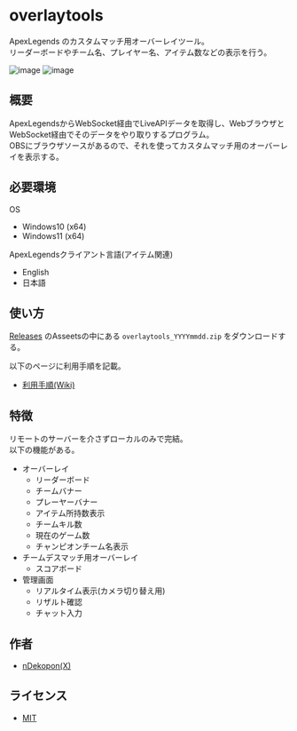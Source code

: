 # overlaytools

ApexLegends のカスタムマッチ用オーバーレイツール。  
リーダーボードやチーム名、プレイヤー名、アイテム数などの表示を行う。

![image](https://github.com/ndekopon/overlaytools/assets/92087784/ad3d606b-e488-4755-9ada-aebd3a677d40)
![image](https://github.com/ndekopon/overlaytools/assets/92087784/3665c1e7-6546-44b0-ad5d-bfe5eb51983a)

## 概要

ApexLegendsからWebSocket経由でLiveAPIデータを取得し、WebブラウザとWebSocket経由でそのデータをやり取りするプログラム。  
OBSにブラウザソースがあるので、それを使ってカスタムマッチ用のオーバーレイを表示する。


## 必要環境

OS
- Windows10 (x64)
- Windows11 (x64)

ApexLegendsクライアント言語(アイテム関連)
- English
- 日本語

## 使い方

[Releases](https://github.com/ndekopon/overlaytools/releases) のAsseetsの中にある `overlaytools_YYYYmmdd.zip` をダウンロードする。

以下のページに利用手順を記載。
- [利用手順(Wiki)](https://github.com/ndekopon/overlaytools/wiki)

## 特徴

リモートのサーバーを介さずローカルのみで完結。  
以下の機能がある。

- オーバーレイ
    - リーダーボード
    - チームバナー
    - プレーヤーバナー
    - アイテム所持数表示
    - チームキル数
    - 現在のゲーム数
    - チャンピオンチーム名表示
- チームデスマッチ用オーバーレイ
    - スコアボード
- 管理画面
    - リアルタイム表示(カメラ切り替え用)
    - リザルト確認
    - チャット入力

## 作者

- [nDekopon(X)](https://twitter.com/ndekopon)

## ライセンス

- [MIT](https://github.com/ndekopon/overlaytools/blob/main/LICENSE)
